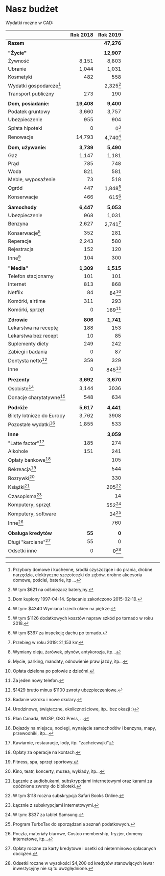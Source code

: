 # Nasz budżet

Wydatki roczne w CAD:

|                                | Rok 2018   | Rok 2019            |
| ---                            | --:        | --:                 |
| **Razem**                      |            | **47,276**          |
|                                |            |                     |
| **"Życie"**                    |            | **12,907**          |
| Żywność                        | 8,151      | 8,803               |
| Ubranie                        | 1,044      | 1,031               |
| Kosmetyki                      | 482        | 558                 |
| Wydatki gospodarcze[^wydgosp]  |            | 2,325[^gospodarcze] |
| Transport publiczny            | 273        | 190                 |
|                                |            |                     |
| **Dom, posiadanie:**           | **19,408** | **9,400**           |
| Podatek gruntowy               | 3,660      | 3,757               |
| Ubezpieczenie                  | 955        | 904                 |
| Spłata hipoteki                | 0          | 0[^hipoteka]        |
| Renowacje                      | 14,793     | 4,740[^renowacje]   |
|                                |            |                     |
| **Dom, używanie:**             | **3,739**  | **5,490**           |
| Gaz                            | 1,147      | 1,181               |
| Prąd                           | 785        | 748                 |
| Woda                           | 821        | 581                 |
| Meble, wyposażenie             | 73         | 518                 |
| Ogród                          | 447        | 1,848[^ogrod]       |
| Konserwacje                    | 466        | 615[^konserwacje]   |
|                                |            |                     |
| **Samochody**                  | **6,447**  | **5,053**           |
| Ubezpieczenie                  | 968        | 1,031               |
| Benzyna                        | 2,627      | 2,741[^benzyna]     |
| Konserwacje[^samochodkons]     | 352        | 281                 |
| Reperacje                      | 2,243      | 580                 |
| Rejestracja                    | 152        | 120                 |
| Inne[^samochodinne]            | 104        | 300                 |
|                                |            |                     |
| **"Media"**                    | **1,309**  | **1,515**           |
| Telefon stacjonarny            | 101        | 101                 |
| Internet                       | 813        | 868                 |
| Netflix                        | 84         | 84[^netflix]        |
| Komórki, airtime               | 311        | 293                 |
| Komórki, sprzęt                | 0          | 169[^komorkisprzet] |
|                                |            |                     |
| **Zdrowie**                    | **806**    | **1,741**           |
| Lekarstwa na receptę           | 188        | 153                 |
| Lekarstwa bez recept           | 10         | 85                  |
| Suplementy diety               | 249        | 242                 |
| Zabiegi i badania              | 0          | 87                  |
| Dentysta netto[^dentysta]      | 359        | 329                 |
| Inne                           | 0          | 845[^lekinne]       |
|                                |            |                     |
| **Prezenty**                   | **3,692**  | **3,670**           |
| Osobiste[^prezentyosobiste]    | 3,144      | 3036                |
| Donacje charytatywne[^donacje] | 548        | 634                 |
|                                |            |                     |
| **Podróże**                    | **5,617**  | **4,441**           |
| Bilety lotnicze do Europy      | 3,762      | 3908                |
| Pozostałe wydatki[^podrinne]   | 1,855      | 533                 |
|                                |            |                     |
| **Inne**                       |            | **3,059**           |
| "Latte factor"[^latte]         | 185        | 274                 |
| Alkohole                       | 151        | 241                 |
| Opłaty bankowe[^bankowe]       |            | 105                 |
| Rekreacja[^rekreacja]          |            | 544                 |
| Rozrywki[^rozrywki]            |            | 330                 |
| Książki[^ksiazki]              |            | 205[^safaribooks]   |
| Czasopisma[^czasopisma]        |            | 14                  |
| Komputery, sprzęt              |            | 552[^kompsprzet]    |
| Komputery, software            |            | 34[^software]       |
| Inne[^inneinne]                |            | 760                 |
|                                |            |                     |
| **Obsługa kredytów**           | **55**     | **0**               |
| Długi "karciane"[^karciane]    | 55         | 0                   |
| Odsetki inne                   | 0          | 0[^odsinne]         |
|                                |            |                     |


[^wydgosp]: Przybory domowe i kuchenne, środki czyszczące i do prania, drobne narzędzia, elektryczne szczoteczki do zębów, drobne akcesoria domowe, pościel, baterie, itp ...
[^gospodarcze]: W tym $621 na odśnieżacz bateryjny.
[^ogrod]: W tym $1126 dodatkowych kosztów napraw szkód po tornado w roku 2018.
[^konserwacje]: W tym $367 za inspekcję dachu po tornado.
[^hipoteka]: Dom kupiony 1997-04-14. Spłacanie zakończono 2015-02-19.
[^renowacje]: W tym: $4340 Wymiana trzech okien na piętrze.
[^netflix]: Opłata dzielona po połowie z dziećmi.
[^komorkisprzet]: Za jeden nowy telefon.
[^samochodkons]: Wymiany oleju, żarówek, płynów, antykorozja, itp...
[^samochodinne]: Mycie, parking, mandaty, odnowienie praw jazdy, itp...
[^latte]: Kawiarnie, restauracje, lody, itp. "zachciewajki"
[^bankowe]: Opłaty za operacje na kontach.
[^rekreacja]: Fitness, spa, sprzęt sportowy.
[^rozrywki]: Kino, teatr, koncerty, muzea, wykłady, itp...
[^ksiazki]: Łącznie z audiobukami, subskrypcjami internetowymi oraz karami za opóźnione zwroty do biblioteki.
[^safaribooks]: W tym $118 roczna subskrypcja Safari Books Online.
[^czasopisma]: Łącznie z subskrypcjami internetowymi.
[^kompsprzet]: W tym: $337 za tablet Samsung.
[^software]: Program TurboTax do sporządzania zeznań podatkowych.
[^inneinne]: Poczta, materiały biurowe, Costco membership, fryzjer, domeny internetowe, itp...
[^dentysta]: $1429 brutto minus $1100 zwroty ubezpieczeniowe.
[^lekinne]: Badanie wzroku i nowe okulary.
[^prezentyosobiste]: Urodzinowe, świąteczne, okolicznościowe, itp.. bez okazji :)
[^donacje]: Plan Canada, WOŚP, OKO Press, ...
[^podrinne]: Dojazdy na miejscu, noclegi, wynajęcie samochodów i benzyna, mapy, przewodniki, itp...
[^benzyna]: Przebieg w roku 2019: 21,153 km
[^karciane]: Opłaty roczne za karty kredytowe i osetki od nieterminowo spłacanych obciążeń.
[^odsinne]: Odsetki roczne w wysokości $4,200 od kredytów stanowiących lewar inwestycyjny nie są tu uwzględnione.


